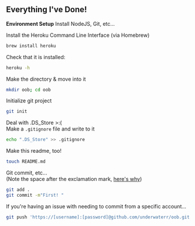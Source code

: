 
## Everything I've Done!
**Environment Setup**
Install NodeJS, Git, etc… 

Install the Heroku Command Line Interface (via Homebrew)
```bash
brew install heroku
```

Check that it is installed:
```bash
heroku -h
```

Make the directory & move into it
```bash
mkdir oob; cd oob
```

Initialize git project
```bash
git init
```

Deal with .DS_Store >:( <br>
Make a `.gitignore` file and write to it
```bash
echo ".DS_Store" >> .gitignore
```

Make this readme, too! 
```bash
touch README.md
```

Git commit, etc...<br>
(Note the space after the exclamation mark, [here's why](https://askubuntu.com/a/434840))
```bash
git add . 
git commit -m"First! "
```

If you're having an issue with needing to commit from a specific account...
```bash
git push 'https://[username]:[password]@github.com/underwaterr/oob.git'
```


